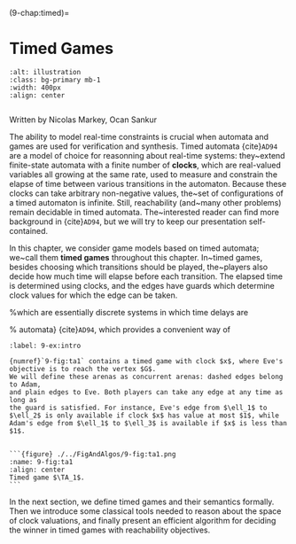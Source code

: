 (9-chap:timed)=
# Timed Games

```{image} ./../Illustrations/9.jpg
:alt: illustration
:class: bg-primary mb-1
:width: 400px
:align: center
```

```{math}
```


Written by Nicolas Markey, Ocan Sankur



The ability to model real-time constraints is crucial when automata
and games are used for verification and synthesis. Timed
automata {cite}`AD94` are a model of choice for reasonning about
real-time systems: they~extend finite-state automata with a
finite number of **clocks**, which are real-valued variables all
growing at the same rate, used to measure and constrain the elapse of
time between various transitions in the automaton. Because these
clocks can take arbitrary non-negative values, the~set of
configurations of a timed automaton is infinite. Still, reachability
(and~many other problems) remain decidable in timed
automata. The~interested reader can find more background
in {cite}`AD94`, but we will try to keep our presentation self-contained.

In this chapter, we consider game models based on timed automata;
we~call them **timed games** throughout this chapter. In~timed
games, besides choosing which transitions should be played,
the~players also decide how much time will elapse before each
transition. The elapsed time is determined using clocks, and the edges have
guards which determine clock values for which the edge can be taken.




%which are essentially discrete systems in which time delays are

%  automata} {cite}`AD94`, which provides a convenient way of





````{prf:example} NEEDS TITLE 9-ex:intro
:label: 9-ex:intro

{numref}`9-fig:ta1` contains a timed game with clock $x$, where Eve's objective is to reach the vertex $G$.
We will define these arenas as concurrent arenas: dashed edges belong to Adam,
and plain edges to Eve. Both players can take any edge at any time as long as
the guard is satisfied. For instance, Eve's edge from $\ell_1$ to $\ell_2$ is only available if clock $x$ has value at most $1$, while Adam's edge from $\ell_1$ to $\ell_3$ is available if $x$ is less than $1$. 


```{figure} ./../FigAndAlgos/9-fig:ta1.png
:name: 9-fig:ta1
:align: center
Timed game $\TA_1$.
```

````

In the next section, we define timed games and their semantics formally.
Then we introduce some classical tools needed to reason
about the space of clock valuations, and finally present an efficient
algorithm for deciding the winner in timed games with reachability
objectives.












